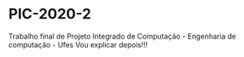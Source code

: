 # PIC-2020-2
Trabalho final de Projeto Integrado de Computação - Engenharia de computação - Ufes
Vou explicar depois!!!
